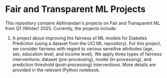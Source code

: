# Fair and Transparent ML Projects
This repository contains Abhinandan's projects on Fair and Transparent ML from Q1 (Winter) 2025. Currently, the projects include:

1. A project about improving the fairness of ML models for Diabetes Prediction (using a dataset from the UCI ML repository). For this project, we consider fairness with regard to various sensitive attributes (age, sex, education level, and income level). We apply three types of fairness interventions: dataset (pre-processing), model (in-processing), and prediction threshold (post-processing) interventions. More details are provided in the relevant IPython notebook.